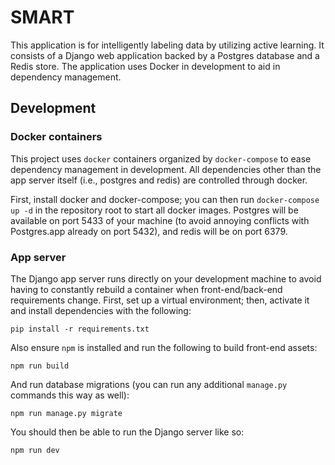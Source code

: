 # SMART

This application is for intelligently labeling data by utilizing active learning.  It consists of a Django web application backed by a Postgres database and a Redis store.  The application uses Docker in development to aid in dependency management.

## Development

### Docker containers

This project uses `docker` containers organized by `docker-compose` to ease dependency management in development.  All dependencies other than the app server itself (i.e., postgres and redis) are controlled through docker.

First, install docker and docker-compose; you can then run `docker-compose up -d` in the repository root to start all docker images.  Postgres will be available on port 5433 of your machine (to avoid annoying conflicts with Postgres.app already on port 5432), and redis will be on port 6379.

### App server

The Django app server runs directly on your development machine to avoid having to constantly rebuild a container when front-end/back-end requirements change.  First, set up a virtual environment; then, activate it and install dependencies with the following:

    pip install -r requirements.txt

Also ensure `npm` is installed and run the following to build front-end assets:

    npm run build

And run database migrations (you can run any additional `manage.py` commands this way as well):

    npm run manage.py migrate

You should then be able to run the Django server like so:

    npm run dev
